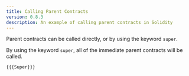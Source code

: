 ```yaml
---
title: Calling Parent Contracts
version: 0.8.3
description: An example of calling parent contracts in Solidity
---
```


Parent contracts can be called directly, or by using the keyword `super`.

By using the keyword `super`, all of the immediate parent contracts will be called.

```solidity
{{{Super}}}
```
